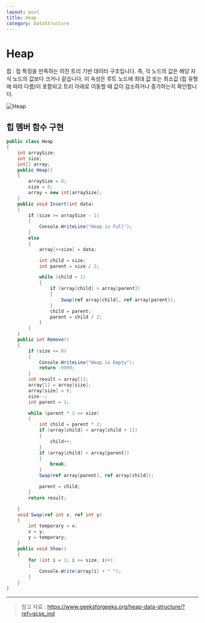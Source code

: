 ```yaml
---
layout: post
title: Heap
category: DataStructure
---
```

# Heap
힙 : 힙 특징을 만족하는 이진 트리 기반 데이터 구조입니다. 즉, 각 노드의 값은 해당 자식 노드의 값보다 크거나 같습니다.
이 속성은 루트 노드에 최대 값 또는 최소값 (힙 유형에 따라 다름)이 포함되고 트리 아래로 이동할 때 값이 감소하거나 증가하는지 확인합니다.

![Heap](https://media.geeksforgeeks.org/wp-content/cdn-uploads/20221220165711/MinHeapAndMaxHeap1.png)

## 힙 멤버 함수 구현

~~~c#
public class Heap
{
    int arraySize;
    int size;
    int[] array;
    public Heap()
    {
        arraySize = 8;
        size = 0;
        array = new int[arraySize];
    }
    public void Insert(int data)
    {
        if (size >= arraySize - 1)
        {
            Console.WriteLine("Heap is Full");
        }
        else
        {
            array[++size] = data;

            int child = size;
            int parent = size / 2;

            while (child > 1)
            {
                if (array[child] > array[parent])
                {
                    Swap(ref array[child], ref array[parent]);
                }
                child = parent;
                parent = child / 2;
            }
        }
    }
    public int Remove()
    {
        if (size <= 0)
        {
            Console.WriteLine("Heap is Empty");
            return -9999;
        }
        int result = array[1];
        array[1] = array[size];
        array[size] = 0;
        size--;
        int parent = 1;

        while (parent * 2 <= size)
        {
            int child = parent * 2;
            if (array[child] < array[child + 1])
            {
                child++;
            }
            if (array[child] < array[parent])
            {
                break;
            }
            Swap(ref array[parent], ref array[child]);

            parent = child;
        }
        return result;

    }
    void Swap(ref int x, ref int y)
    {
        int temporary = x;
        x = y;
        y = temporary;
    }
    public void Show()
    {
        for (int i = 1; i <= size; i++)
        {
            Console.Write(array[i] + " ");
        }
    }
}
~~~


___
> 참고 자료 : https://www.geeksforgeeks.org/heap-data-structure/?ref=gcse_ind